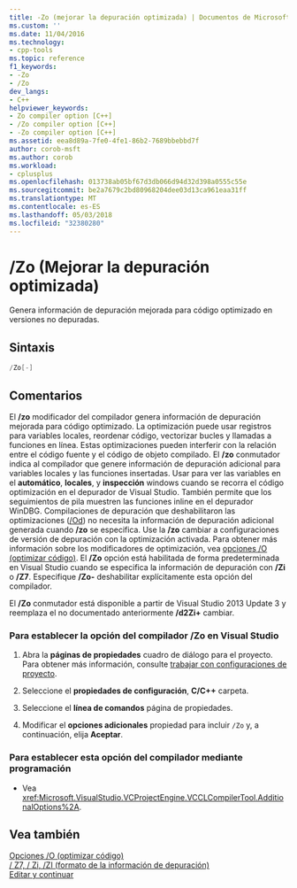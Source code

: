 ```yaml
---
title: -Zo (mejorar la depuración optimizada) | Documentos de Microsoft
ms.custom: ''
ms.date: 11/04/2016
ms.technology:
- cpp-tools
ms.topic: reference
f1_keywords:
- -Zo
- /Zo
dev_langs:
- C++
helpviewer_keywords:
- Zo compiler option [C++]
- /Zo compiler option [C++]
- -Zo compiler option [C++]
ms.assetid: eea8d89a-7fe0-4fe1-86b2-7689bbebbd7f
author: corob-msft
ms.author: corob
ms.workload:
- cplusplus
ms.openlocfilehash: 013738ab05bf67d3db066d94d32d398a0555c55e
ms.sourcegitcommit: be2a7679c2bd80968204dee03d13ca961eaa31ff
ms.translationtype: MT
ms.contentlocale: es-ES
ms.lasthandoff: 05/03/2018
ms.locfileid: "32380280"
---
```

# <a name="zo-enhance-optimized-debugging"></a>/Zo (Mejorar la depuración optimizada)
Genera información de depuración mejorada para código optimizado en versiones no depuradas.  
  
## <a name="syntax"></a>Sintaxis  
  
```cpp  
/Zo[-]  
```  
  
## <a name="remarks"></a>Comentarios  
 El **/zo** modificador del compilador genera información de depuración mejorada para código optimizado. La optimización puede usar registros para variables locales, reordenar código, vectorizar bucles y llamadas a funciones en línea. Estas optimizaciones pueden interferir con la relación entre el código fuente y el código de objeto compilado. El **/zo** conmutador indica al compilador que genere información de depuración adicional para variables locales y las funciones insertadas. Usar para ver las variables en el **automático**, **locales**, y **inspección** windows cuando se recorra el código optimización en el depurador de Visual Studio. También permite que los seguimientos de pila muestren las funciones inline en el depurador WinDBG. Compilaciones de depuración que deshabilitaron las optimizaciones ([/Od](../../build/reference/od-disable-debug.md)) no necesita la información de depuración adicional generada cuando **/zo** se especifica. Use la **/zo** cambiar a configuraciones de versión de depuración con la optimización activada. Para obtener más información sobre los modificadores de optimización, vea [opciones /O (optimizar código)](../../build/reference/o-options-optimize-code.md). El **/Zo** opción está habilitada de forma predeterminada en Visual Studio cuando se especifica la información de depuración con **/Zi** o **/Z7**. Especifique **/Zo-** deshabilitar explícitamente esta opción del compilador.  
  
 El **/Zo** conmutador está disponible a partir de Visual Studio 2013 Update 3 y reemplaza el no documentado anteriormente **/d2Zi+** cambiar.  
  
### <a name="to-set-the-zo-compiler-option-in-visual-studio"></a>Para establecer la opción del compilador /Zo en Visual Studio  
  
1.  Abra la **páginas de propiedades** cuadro de diálogo para el proyecto. Para obtener más información, consulte [trabajar con configuraciones de proyecto](../../ide/working-with-project-properties.md).  
  
2.  Seleccione el **propiedades de configuración**, **C/C++** carpeta.  
  
3.  Seleccione el **línea de comandos** página de propiedades.  
  
4.  Modificar el **opciones adicionales** propiedad para incluir `/Zo` y, a continuación, elija **Aceptar**.  
  
### <a name="to-set-this-compiler-option-programmatically"></a>Para establecer esta opción del compilador mediante programación  
  
-   Vea <xref:Microsoft.VisualStudio.VCProjectEngine.VCCLCompilerTool.AdditionalOptions%2A>.  
  
## <a name="see-also"></a>Vea también  
 [Opciones /O (optimizar código)](../../build/reference/o-options-optimize-code.md)   
 [/ Z7, / Zi, /ZI (formato de la información de depuración)](../../build/reference/z7-zi-zi-debug-information-format.md)   
 [Editar y continuar](/visualstudio/debugger/edit-and-continue)